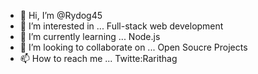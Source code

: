 - 👋 Hi, I’m @Rydog45
- 👀 I’m interested in ... Full-stack web development
- 🌱 I’m currently learning ... Node.js
- 💞️ I’m looking to collaborate on ...  Open Soucre Projects
- 📫 How to reach me ... Twitte:Rarithag

<!---
Rydog45/Rydog45 is a ✨ special ✨ repository because its `README.md` (this file) appears on your GitHub profile.
You can click the Preview link to take a look at your changes.
--->
